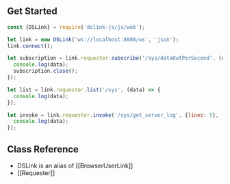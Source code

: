 
## Get Started

```javascript
const {DSLink} = require('dslink-js/js/web');

let link = new DSLink('ws://localhost:8080/ws', 'json');
link.connect();

let subscription = link.requester.subscribe('/sys/dataOutPerSecond', (data) => {
  console.log(data);
  subscription.close();
});

let list = link.requester.list('/sys', (data) => {
  console.log(data);
});

let invoke = link.requester.invoke('/sys/get_server_log', {lines: 5}, (data) => {
  console.log(data);
});
```

## Class Reference
- DSLink is an alias of [[BrowserUserLink]]
- [[Requester]]